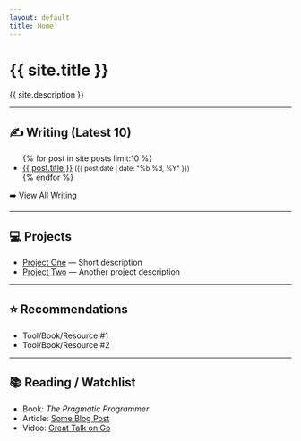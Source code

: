 ```yaml
---
layout: default
title: Home
---
```


# {{ site.title }}
{{ site.description }}

---

## ✍️ Writing (Latest 10)
<ul>
  {% for post in site.posts limit:10 %}
    <li>
      <a href="{{ post.url }}">{{ post.title }}</a>
      <small>({{ post.date | date: "%b %d, %Y" }})</small>
    </li>
  {% endfor %}
</ul>

<p><a href="/writing.html">➡️ View All Writing</a></p>

---

## 💻 Projects
- [Project One](#) — Short description  
- [Project Two](#) — Another project description  

---

## ⭐ Recommendations
- Tool/Book/Resource #1  
- Tool/Book/Resource #2  

---

## 📚 Reading / Watchlist
- Book: *The Pragmatic Programmer*  
- Article: [Some Blog Post](#)  
- Video: [Great Talk on Go](#)  
